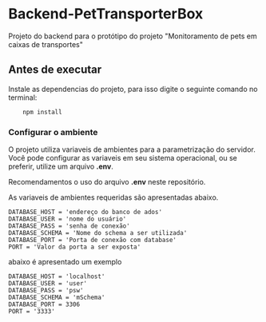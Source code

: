 # Backend-PetTransporterBox

Projeto do backend para o protótipo do projeto "Monitoramento de pets em caixas de transportes"

## Antes de executar

Instale as dependencias do projeto, para isso digite o seguinte comando no terminal:

```
    npm install
```

### Configurar o ambiente

O projeto utiliza variaveis de ambientes para a parametrização do servidor. Você pode configurar as variaveis em seu sistema operacional, ou se preferir, utilize um arquivo **.env**.

Recomendamentos o uso do arquivo **.env** neste repositório.

As variaveis de ambientes requeridas são apresentadas abaixo.

```
DATABASE_HOST = 'endereço do banco de ados'
DATABASE_USER = 'nome do usuário'
DATABASE_PASS = 'senha de conexão'
DATABASE_SCHEMA = 'Nome do schema a ser utilizada'
DATABASE_PORT = 'Porta de conexão com database'
PORT = 'Valor da porta a ser exposta'

```

abaixo é apresentado um exemplo

```
DATABASE_HOST = 'localhost'
DATABASE_USER = 'user'
DATABASE_PASS = 'psw'
DATABASE_SCHEMA = 'mSchema'
DATABASE_PORT = 3306
PORT = '3333'
```